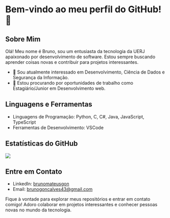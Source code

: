 # Bem-vindo ao meu perfil do GitHub! 👋

## Sobre Mim
Olá! Meu nome é Bruno, sou um entusiasta da tecnologia da UERJ apaixonado por desenvolvimento de software. Estou sempre buscando aprender coisas novas e contribuir para projetos interessantes.

- 🌱 Sou atualmente interessado em Desenvolvimento, Ciência de Dados e Segurança da Informação.
- 💼 Estou procurando por oportunidades de trabalho como Estagiário/Junior em Desenvolvimento web.

## Linguagens e Ferramentas
- Linguagens de Programação: Python, C, C#, Java, JavaScript, TypeScript
- Ferramentas de Desenvolvimento: VSCode


## Estatísticas do GitHub
[![](https://github-readme-stats.vercel.app/api?username=BrunoMateus28&show_icons=true&theme=dark&locale=pt-br)](https://github.com/seuusername)

## Entre em Contato
- LinkedIn: [brunomateusgon](https://www.linkedin.com/in/brunomateusgon/)
- Email: brunogoncalves43@gmail.com

Fique à vontade para explorar meus repositórios e entrar em contato comigo! Adoro colaborar em projetos interessantes e conhecer pessoas novas no mundo da tecnologia.
